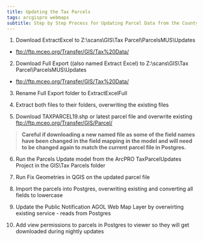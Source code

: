 ```yaml
---
title: Updating the Tax Parcels
tags: arcgispro webmaps
subtitle: Step by Step Process for Updating Parcel Data from the County GIS
---
```

1. Download ExtractExcel to Z:\scans\GIS\Tax Parcel\ParcelsMUS\Updates
 - ftp://ftp.mceo.org/Transfer/GIS/Tax%20Data/

2. Download Full Export ((also named Extract Excel) to Z:\scans\GIS\Tax Parcel\ParcelsMUS\Updates
 - ftp://ftp.mceo.org/Transfer/GIS/Tax%20Data/

3. Rename Full Export folder to ExtractExcelFull

4. Extract both files to their folders, overwriting the existing files

5. Download TAXPARCEL19.shp or latest parcel file and overwrite existing
ftp://ftp.mceo.org/Transfer/GIS/Parcel/

> **Careful if downloading a new named file as some of the field names have been changed in the field mapping in the model and will need to be changed again to match the current parcel file in Postgres.**

6. Run the Parcels Update model from the ArcPRO TaxParcelUpdates Project in the GIS\Tax Parcels folder

7. Run Fix Geometries in QGIS on the updated parcel file

8. Import the parcels into Postgres, overwriting existing and converting all fields to lowercase

9. Update the Public Notification AGOL Web Map Layer by overwirting existing service - reads from Postgres

10. Add view permissions to parcels in Postgres to viewer so they will get downloaded during nightly updates
